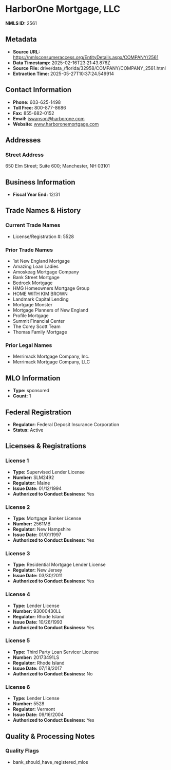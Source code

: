 # HarborOne Mortgage, LLC

**NMLS ID:** 2561

## Metadata
- **Source URL:** https://nmlsconsumeraccess.org/EntityDetails.aspx/COMPANY/2561
- **Data Timestamp:** 2025-02-16T23:21:43.876Z
- **Source File:** drive/data_/florida/32958/COMPANY/COMPANY_2561.html
- **Extraction Time:** 2025-05-27T10:37:24.549914

## Contact Information
- **Phone:** 603-625-1498
- **Toll Free:** 800-877-8686
- **Fax:** 855-682-0152
- **Email:** jswanson@harborone.com
- **Website:** www.harboronemortgage.com

## Addresses
### Street Address
650 Elm Street; Suite 600; Manchester, NH 03101

## Business Information
- **Fiscal Year End:** 12/31

## Trade Names & History
### Current Trade Names
- License/Registration #: 5528

### Prior Trade Names
- 1st New England Mortgage
- Amazing Loan Ladies
- Amoskeag Mortgage Company
- Bank Street Mortgage
- Bedrock Mortgage
- HMG Homeowners Mortgage Group
- HOME WITH KIM BROWN
- Landmark Capital Lending
- Mortgage Monster
- Mortgage Planners of New England
- Profile Mortgage
- Summit Financial Center
- The Corey Scott Team
- Thomas Family Mortgage

### Prior Legal Names
- Merrimack Mortgage Company, Inc.
- Merrimack Mortgage Company, LLC

## MLO Information
- **Type:** sponsored
- **Count:** 1

## Federal Registration
- **Regulator:** Federal Deposit Insurance Corporation
- **Status:** Active

## Licenses & Registrations

### License 1
- **Type:** Supervised Lender License
- **Number:** SLM2492
- **Regulator:** Maine
- **Issue Date:** 01/12/1994
- **Authorized to Conduct Business:** Yes

### License 2
- **Type:** Mortgage Banker License
- **Number:** 2561MB
- **Regulator:** New Hampshire
- **Issue Date:** 01/01/1997
- **Authorized to Conduct Business:** Yes

### License 3
- **Type:** Residential Mortgage Lender License
- **Regulator:** New Jersey
- **Issue Date:** 03/30/2011
- **Authorized to Conduct Business:** Yes

### License 4
- **Type:** Lender License
- **Number:** 93000430LL
- **Regulator:** Rhode Island
- **Issue Date:** 10/26/1993
- **Authorized to Conduct Business:** Yes

### License 5
- **Type:** Third Party Loan Servicer License
- **Number:** 20173491LS
- **Regulator:** Rhode Island
- **Issue Date:** 07/18/2017
- **Authorized to Conduct Business:** No

### License 6
- **Type:** Lender License
- **Number:** 5528
- **Regulator:** Vermont
- **Issue Date:** 09/16/2004
- **Authorized to Conduct Business:** Yes

## Quality & Processing Notes
### Quality Flags
- bank_should_have_registered_mlos
